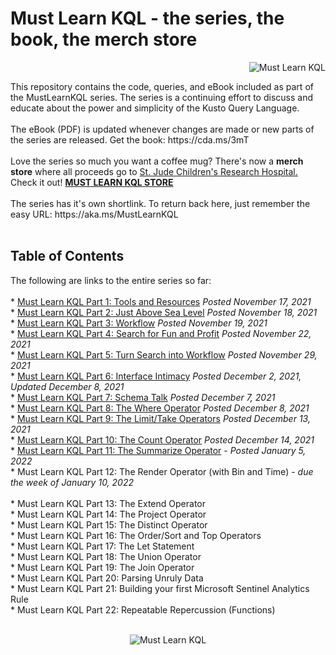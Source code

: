 # Must Learn KQL - the series, the book, the merch store<br>
<p align="right"><img src="https://github.com/rod-trent/MustLearnKQL/blob/main/Series_Images/MustLearnKQLBannerSmallSmall.png" alt="Must Learn KQL"></center></p>
This repository contains the code, queries, and eBook included as part of the MustLearnKQL series. The series is a continuing effort to discuss and educate about the power and simplicity of the Kusto Query Language.<br><br>
The eBook (PDF) is updated whenever changes are made or new parts of the series are released. Get the book: https://cda.ms/3mT
<br><br>
Love the series so much you want a coffee mug? There's now a <b>merch store</b> where all proceeds go to <a href="https://cda.ms/3vg" target="_blank">St. Jude Children's Research Hospital.</a> Check it out! <b><a href="https://cda.ms/3vg" target="_blank">MUST LEARN KQL STORE</a></b>
<br><br>
The series has it's own shortlink. To return back here, just remember the easy URL:  https://aka.ms/MustLearnKQL
<br><br>
<b><h2>Table of Contents</h2></b>
The following are links to the entire series so far:
<br><br>
* <a href="https://cda.ms/3fC" target="_blank">Must Learn KQL Part 1: Tools and Resources</a> <i>Posted November 17, 2021</i><br>
* <a href="https://cda.ms/3fD" target="_blank">Must Learn KQL Part 2: Just Above Sea Level</a> <i>Posted November 18, 2021</i><br>
* <a href="https://cda.ms/3fQ" target="_blank">Must Learn KQL Part 3: Workflow</a> <i>Posted November 19, 2021</i><br>
* <a href="https://cda.ms/3gH" target="_blank">Must Learn KQL Part 4: Search for Fun and Profit</a> <i>Posted November 22, 2021</i><br>
* <a href="https://cda.ms/3jm" target="_blank">Must Learn KQL Part 5: Turn Search into Workflow</a> <i>Posted November 29, 2021</i><br>
* <a href="https://cda.ms/3mc" target="_blank">Must Learn KQL Part 6: Interface Intimacy</a> <i>Posted December 2, 2021, Updated December 8, 2021</i><br>
* <a href="https://cda.ms/3pm" target="_blank">Must Learn KQL Part 7: Schema Talk</a> <i>Posted December 7, 2021</i><br>
* <a href="https://cda.ms/3qj" target="_blank">Must Learn KQL Part 8: The Where Operator</a> <i>Posted December 8, 2021</i><br>
* <a href="https://cda.ms/3s7" target="_blank">Must Learn KQL Part 9: The Limit/Take Operators</a> <i>Posted December 13, 2021</i><br>
* <a href="https://cda.ms/3sM" target="_blank">Must Learn KQL Part 10: The Count Operator</a> <i>Posted December 14, 2021</i><br>
* <a href="https://cda.ms/3yf" target="_blank">Must Learn KQL Part 11: The Summarize Operator</a> - <i>Posted January 5, 2022</i><br>
* Must Learn KQL Part 12: The Render Operator (with Bin and Time) - <i>due the week of January 10, 2022</i><br><br>
* Must Learn KQL Part 13: The Extend Operator<br>
* Must Learn KQL Part 14: The Project Operator<br>
* Must Learn KQL Part 15: The Distinct Operator<br>
* Must Learn KQL Part 16: The Order/Sort and Top Operators<br>
* Must Learn KQL Part 17: The Let Statement<br>
* Must Learn KQL Part 18: The Union Operator<br>
* Must Learn KQL Part 19: The Join Operator<br>
* Must Learn KQL Part 20: Parsing Unruly Data<br>
* Must Learn KQL Part 21: Building your first Microsoft Sentinel Analytics Rule<br>
* Must Learn KQL Part 22: Repeatable Repercussion (Functions)
<br><br>
<p align="center"><img src="https://github.com/rod-trent/MustLearnKQL/blob/main/Series_Images/MustLearnKQLBannerMissionSmall.png" alt="Must Learn KQL"></center></p>
